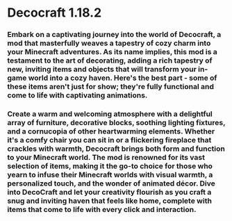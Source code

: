 # Decocraft 1.18.2

### Embark on a captivating journey into the world of Decocraft, a mod that masterfully weaves a tapestry of cozy charm into your Minecraft adventures. As its name implies, this mod is a testament to the art of decorating, adding a rich tapestry of new, inviting items and objects that will transform your in-game world into a cozy haven. Here's the best part - some of these items aren't just for show; they're fully functional and come to life with captivating animations.


### Create a warm and welcoming atmosphere with a delightful array of furniture, decorative blocks, soothing lighting fixtures, and a cornucopia of other heartwarming elements. Whether it's a comfy chair you can sit in or a flickering fireplace that crackles with warmth, Decocraft brings both form and function to your Minecraft world. The mod is renowned for its vast selection of items, making it the go-to choice for those who yearn to infuse their Minecraft worlds with visual warmth, a personalized touch, and the wonder of animated décor. Dive into DecoCraft and let your creativity flourish as you craft a snug and inviting haven that feels like home, complete with items that come to life with every click and interaction.
